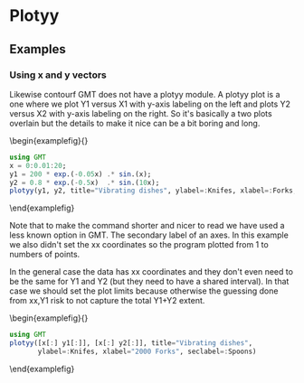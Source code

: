 # Plotyy


## Examples

### Using x and y vectors

Likewise contourf GMT does not have a plotyy module. A plotyy plot is a one where we plot
Y1 versus X1 with y-axis labeling on the left and plots Y2 versus X2 with y-axis labeling on the right.
So it's basically a two plots overlain but the details to make it nice can be a bit boring and long.

\begin{examplefig}{}
```julia
using GMT
x = 0:0.01:20;
y1 = 200 * exp.(-0.05x) .* sin.(x);
y2 = 0.8 * exp.(-0.5x)  .* sin.(10x);
plotyy(y1, y2, title="Vibrating dishes", ylabel=:Knifes, xlabel=:Forks, seclabel=:Spoons)
```
\end{examplefig}

Note that to make the command shorter and nicer to read we have used a less known option in GMT. The secondary label of an axes. In this example we also didn't set the xx coordinates so the program plotted from 1 to numbers of points.

In the general case the data has xx coordinates and they don't even need to be the same for Y1 and Y2 (but they need to have a shared interval). In that case we should set the plot limits because otherwise the guessing done from xx,Y1 risk to not capture the total Y1+Y2 extent.

\begin{examplefig}{}
```julia
using GMT
plotyy([x[:] y1[:]], [x[:] y2[:]], title="Vibrating dishes",
       ylabel=:Knifes, xlabel="2000 Forks", seclabel=:Spoons)
```
\end{examplefig}